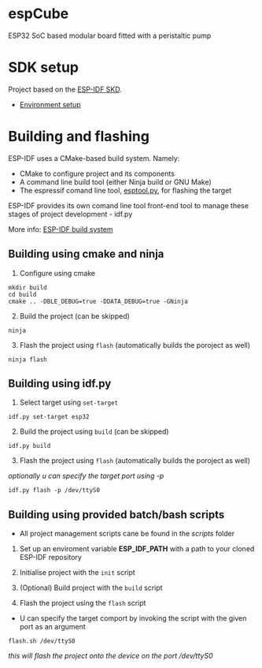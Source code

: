 # espCube

ESP32 SoC based modular board fitted with a peristaltic pump

# SDK setup

Project based on the [ESP-IDF SKD](https://github.com/espressif/esp-idf).

* [Environment setup](https://docs.espressif.com/projects/esp-idf/en/latest/esp32/get-started/index.html#installation-step-by-step)

# Building and flashing

ESP-IDF uses a CMake-based build system.
Namely:

* CMake to configure project and its components
* A command line build tool (either Ninja build or GNU Make)
* The espressif comand line tool, [esptool.py](https://github.com/espressif/esptool/#readme), for flashing the target

ESP-IDF provides its own comand line tool front-end tool to manage these stages of project development - idf.py

More info: [ESP-IDF build system](https://docs.espressif.com/projects/esp-idf/en/latest/esp32/api-guides/build-system.html)

## Building using cmake and ninja

1. Configure using cmake

```
mkdir build
cd build
cmake .. -DBLE_DEBUG=true -DDATA_DEBUG=true -GNinja
```

2. Build the project (can be skipped)

```
ninja
```

3. Flash the project using `flash` (automatically builds the poroject as well)

```
ninja flash
```

## Building using idf.py

1. Select target using `set-target`

```
idf.py set-target esp32
```

2. Build the project using `build` (can be skipped)

```
idf.py build
```

3. Flash the project using `flash` (automatically builds the poroject as well)

*optionally u can specify the target port using -p*

```
idf.py flash -p /dev/ttyS0
```

## Building using provided batch/bash scripts

* All project management scripts cane be found in the *scripts* folder

1. Set up an enviroment variable **ESP_IDF_PATH** with a path to your cloned ESP-IDF repository

2. Initialise project with the `init` script

3. (Optional) Build project with the `build` script

4. Flash the project using the `flash` script

* U can specify the target comport by invoking the script with the given port as an argument

```
flash.sh /dev/ttyS0
```

*this will flash the project onto the device on the port /dev/ttyS0*
